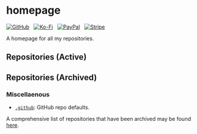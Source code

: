 # homepage

[![GitHub](https://srv-cdn.himpfen.io/badges/github/github-flat.svg)](https://github.com/sponsors/brandonhimpfen/) &nbsp; [![Ko-Fi](https://srv-cdn.himpfen.io/badges/kofi/kofi-flat.svg)](https://ko-fi.com/brandonhimpfen) &nbsp; [![PayPal](https://srv-cdn.himpfen.io/badges/paypal/paypal-flat.svg)](https://paypal.me/brandonhimpfen) &nbsp; [![Stripe](https://srv-cdn.himpfen.io/badges/stripe/stripe-flat.svg)](https://tinyurl.com/e8ymxdw3)

A homepage for all my repositories.

## Repositories (Active)

## Repositories (Archived)

### Miscellaenous

- [`.github`](https://github.com/brandonhimpfen/.github): GitHub repo defaults.

A comprehensive list of repositories that have been archived may be found [here](https://github.com/brandonhimpfen?tab=repositories&q=&type=archived).

